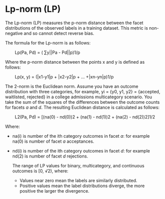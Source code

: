 # Lp\-norm \(LP\)<a name="clarify-data-bias-metric-lp-norm"></a>

The Lp\-norm \(LP\) measures the p\-norm distance between the facet distributions of the observed labels in a training dataset\. This metric is non\-negative and so cannot detect reverse bias\. 

The formula for the Lp\-norm is as follows: 

        Lp\(Pa, Pd\) = \( ∑y\|\|Pa \- Pd\|\|p\)1/p

Where the p\-norm distance between the points x and y is defined as follows:

        Lp\(x, y\) = \(\|x1\-y1\|p \+ \|x2\-y2\|p \+ … \+\|xn\-yn\|p\)1/p 

The 2\-norm is the Euclidean norm\. Assume you have an outcome distribution with three categories, for example, yi = \{y0, y1, y2\} = \{accepted, waitlisted, rejected\} in a college admissions multicategory scenario\. You take the sum of the squares of the differences between the outcome counts for facets *a* and *d*\. The resulting Euclidean distance is calculated as follows:

        L2\(Pa, Pd\) = \[\(na\(0\) \- nd\(0\)\)2 \+ \(na\(1\) \- nd\(1\)\)2 \+ \(na\(2\) \- nd\(2\)\)2\]1/2

Where: 
+ na\(i\) is number of the ith category outcomes in facet *a*: for example na\(0\) is number of facet *a* acceptances\.
+ nd\(i\) is number of the ith category outcomes in facet *d*: for example nd\(2\) is number of facet *d* rejections\.

  The range of LP values for binary, multicategory, and continuous outcomes is \[0, √2\), where:
  + Values near zero mean the labels are similarly distributed\.
  + Positive values mean the label distributions diverge, the more positive the larger the divergence\.
